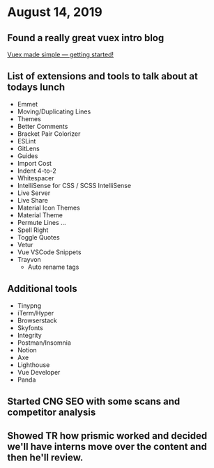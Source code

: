 # August 14, 2019

## Found a really great vuex intro blog
[Vuex made simple — getting started!](https://itnext.io/vuex-made-simple-getting-started-6bf229d432cf)

## List of extensions and tools to talk about at todays lunch
- Emmet
- Moving/Duplicating Lines
- Themes
- Better Comments
- Bracket Pair Colorizer
- ESLint
- GitLens
- Guides
- Import Cost
- Indent 4-to-2
- Whitespacer
- IntelliSense for CSS / SCSS IntelliSense
- Live Server
- Live Share
- Material Icon Themes
- Material Theme
- Permute Lines ...
- Spell Right
- Toggle Quotes
- Vetur
- Vue VSCode Snippets
- Trayvon
  - Auto rename tags

## Additional tools
- Tinypng
- iTerm/Hyper
- Browserstack
- Skyfonts
- Integrity
- Postman/Insomnia
- Notion
- Axe
- Lighthouse
- Vue Developer
- Panda

## Started CNG SEO with some scans and competitor analysis

## Showed TR how prismic worked and decided we'll have interns move over the content and then he'll review.

